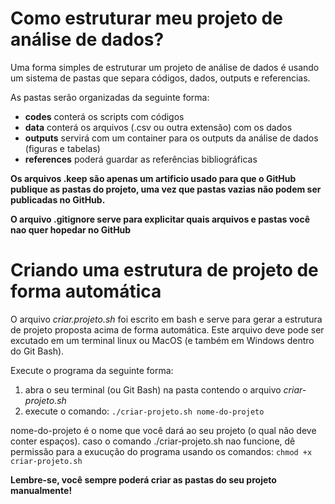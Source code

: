 # Como estruturar meu projeto de análise de dados?

Uma forma simples de estruturar um projeto de análise de dados é usando um sistema de pastas
que separa códigos, dados, outputs e referencias.

As pastas serão organizadas da seguinte forma:
* __codes__ conterá os scripts com códigos
* __data__ conterá os arquivos (.csv ou outra extensão) com os dados
* __outputs__ servirá com um container para os outputs da análise de dados (figuras e tabelas)
* __references__ poderá guardar as referências bibliográficas

__Os arquivos .keep são apenas um artificio usado para que o GitHub publique as pastas do projeto, uma vez que pastas vazias não podem ser publicadas no GitHub.__

__O arquivo .gitignore serve para explicitar quais arquivos e pastas você nao quer hopedar no GitHub__

# Criando uma estrutura de projeto de forma automática

O arquivo _criar.projeto.sh_ foi escrito em bash e serve para gerar a estrutura de projeto
proposta acima de forma automática. Este arquivo deve pode ser excutado em um terminal linux
ou MacOS (e também em Windows dentro do Git Bash).

Execute o programa da seguinte forma:
1. abra o seu terminal (ou Git Bash) na pasta contendo o arquivo _criar-projeto.sh_
2. execute o comando: ```./criar-projeto.sh nome-do-projeto```

nome-do-projeto é o nome que você dará ao seu projeto (o qual não deve conter espaços).
caso o comando ./criar-projeto.sh nao funcione, dê permissão para a exucução do programa
usando os comandos: ```chmod +x criar-projeto.sh```

__Lembre-se, você sempre poderá criar as pastas do seu projeto manualmente!__
